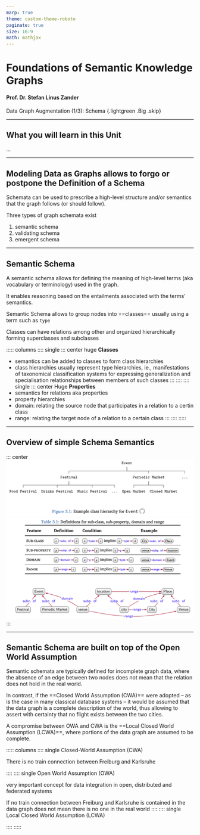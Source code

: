 ```yaml
---
marp: true
theme: custom-theme-roboto
paginate: true
size: 16:9
math: mathjax
---
```

<style>
/**
 * @theme enable-all-auto-scaling
 * @auto-scaling true
 */

/* @import 'default'; */
/* @import url('user-theme2.css'); */
</style>



<!-- marp --engine ./engine.js --watch --theme-set custom-theme-roboto.css -- --allow-local-files schema.md -->
<!-- marp --pdf --allow-local-files --engine ./engine.js --theme-set custom-theme-roboto.css -- schema.md -->



# Foundations of Semantic Knowledge Graphs

#### Prof. Dr. Stefan Linus Zander 

Data Graph Augmentation (1/3): Schema {.lightgreen .Big .skip}


---
<!-- header: Overview -->
<!-- footer: Foundations of Semantic Knowledge Graphs | Data Graphs | Prof. Dr. Stefan Zander | Hochschule Darmstadt – University of Applied Sciences -->

## What you will learn in this Unit

...


---
## Modeling Data as Graphs allows to forgo or postpone the Definition of a Schema

Schemata can be used to prescribe a high-level structure and/or semantics that the graph follows (or should follow).

Three types of graph schemata exist
1. semantic schema
2. validating schema
3. emergent schema



---
## Semantic Schema

A semantic schema allows for defining the meaning of high-level terms (aka vocabulary or terminology) used in the graph.

It enables reasoning based on the entailments associated with the terms' semantics.

Semantic Schema allows to group nodes into ==classes==
usually using a term such as `type` 

Classes can have relations among other and organized hierarchically forming superclasses and subclasses

::::: columns
:::: single
::: center huge
**Classes**
- semantics can be added to classes to form class hierarchies
- class hierarchies usually represent type hierarchies, ie., manifestations of taxonomical classification systems for expressing generalization and specialisation relationships between members of such classes
:::
::::
:::: single
::: center Huge
**Properties**
- semantics for relations aka properties
- property hierarchies
- domain: relating the source node that participates in a relation to a certin class
- range: relating the target node of a relation to a certain class
:::
::::
:::::



---
## Overview of simple Schema Semantics

::: center
![](figures/class_hierarchy.png)
![](figures/table_of_simple_semantics.png)
:::



---
## Semantic Schema are built on top of the Open World Assumption

Semantic schemata are typically defined for incomplete graph data, where the absence of an edge between two nodes does not mean that the relation does not hold in the real world. 

In contrast, if the ==Closed World Assumption (CWA)== were adopted – as is the case in many classical database systems – it would be assumed that the data graph is a complete description of the world, thus allowing to assert with certainty that no flight exists between the two cities.

A compromise between OWA and CWA is the ==Local Closed World Assumption (LCWA)==, where portions of the data graph are assumed to be complete.

::::: columns
:::: single
Closed-World Assumption (CWA)

There is no train connection between Freiburg and Karlsruhe

::::
:::: single
Open World Assumption (OWA)

very important concept for data integration in open, distributed and federated systems

If no train connection between Freiburg and Karlsruhe is contained in the data graph does not mean there is no one in the real world
::::
:::: single
Local Closed World Assumption (LCWA)

::::
:::::